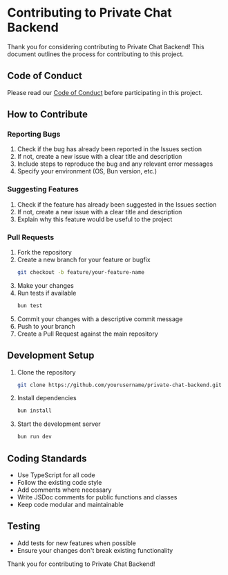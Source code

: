 # Contributing to Private Chat Backend

Thank you for considering contributing to Private Chat Backend! This document outlines the process for contributing to this project.

## Code of Conduct

Please read our [Code of Conduct](CODE_OF_CONDUCT.md) before participating in this project.

## How to Contribute

### Reporting Bugs

1. Check if the bug has already been reported in the Issues section
2. If not, create a new issue with a clear title and description
3. Include steps to reproduce the bug and any relevant error messages
4. Specify your environment (OS, Bun version, etc.)

### Suggesting Features

1. Check if the feature has already been suggested in the Issues section
2. If not, create a new issue with a clear title and description
3. Explain why this feature would be useful to the project

### Pull Requests

1. Fork the repository
2. Create a new branch for your feature or bugfix
   ```bash
   git checkout -b feature/your-feature-name
   ```
3. Make your changes
4. Run tests if available
   ```bash
   bun test
   ```
5. Commit your changes with a descriptive commit message
6. Push to your branch
7. Create a Pull Request against the main repository

## Development Setup

1. Clone the repository
   ```bash
   git clone https://github.com/yourusername/private-chat-backend.git
   ```
2. Install dependencies
   ```bash
   bun install
   ```
3. Start the development server
   ```bash
   bun run dev
   ```

## Coding Standards

- Use TypeScript for all code
- Follow the existing code style
- Add comments where necessary
- Write JSDoc comments for public functions and classes
- Keep code modular and maintainable

## Testing

- Add tests for new features when possible
- Ensure your changes don't break existing functionality

Thank you for contributing to Private Chat Backend!

